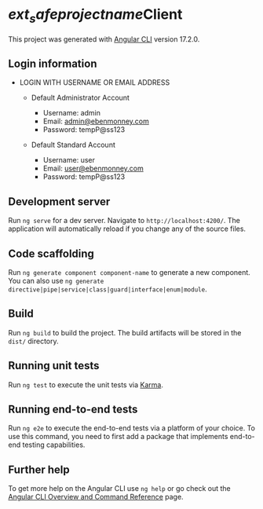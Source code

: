 # $ext_safeprojectname$Client

This project was generated with [Angular CLI](https://github.com/angular/angular-cli) version 17.2.0.

## Login information

* LOGIN WITH USERNAME OR EMAIL ADDRESS

    * Default Administrator Account
        * Username: admin
        * Email: admin@ebenmonney.com
        * Password: tempP@ss123

    * Default Standard Account
        * Username: user
        * Email: user@ebenmonney.com
        * Password: tempP@ss123

## Development server

Run `ng serve` for a dev server. Navigate to `http://localhost:4200/`. The application will automatically reload if you change any of the source files.

## Code scaffolding

Run `ng generate component component-name` to generate a new component. You can also use `ng generate directive|pipe|service|class|guard|interface|enum|module`.

## Build

Run `ng build` to build the project. The build artifacts will be stored in the `dist/` directory.

## Running unit tests

Run `ng test` to execute the unit tests via [Karma](https://karma-runner.github.io).

## Running end-to-end tests

Run `ng e2e` to execute the end-to-end tests via a platform of your choice. To use this command, you need to first add a package that implements end-to-end testing capabilities.

## Further help

To get more help on the Angular CLI use `ng help` or go check out the [Angular CLI Overview and Command Reference](https://angular.io/cli) page.
